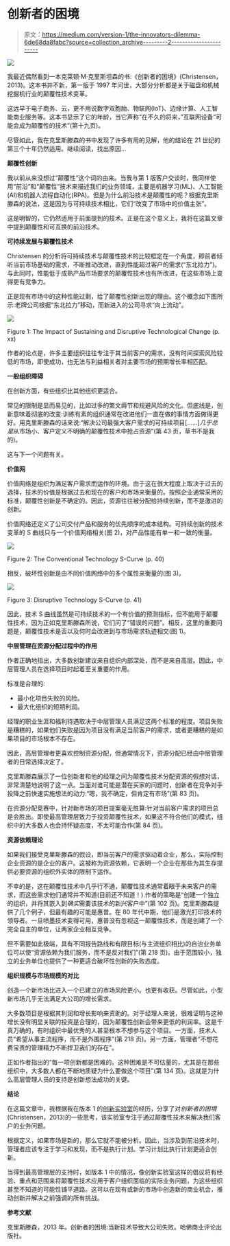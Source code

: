 # 创新者的困境

> 原文：<https://medium.com/version-1/the-innovators-dilemma-6de68da8fabc?source=collection_archive---------2----------------------->

![](img/a8c3f2501a3273610ef13b6f155f38ad.png)

我最近偶然看到一本克莱顿·M·克里斯坦森的书:《创新者的困境》(Christensen，2013)。这本书并不新，第一版于 1997 年问世，大部分分析都是关于磁盘和机械挖掘机行业的颠覆性技术变革。

这远早于电子商务、云，更不用说数字双胞胎、物联网(IoT)、边缘计算、人工智能商业服务等。这本书显示了它的年龄，当它声称“在不久的将来，”互联网设备“可能会成为颠覆性的技术”(第十九页)。

尽管如此，我在克里斯滕森的书中发现了许多有用的见解，他的结论在 21 世纪的第三个十年仍然适用。继续阅读，找出原因…

**颠覆性创新**

我以前从来没想过“颠覆性”这个词的由来。当我与第 1 版客户交谈时，我同样使用“前沿”和“颠覆性”技术来描述我们的业务领域，主要是机器学习(ML)、人工智能(AI)和机器人流程自动化(RPA)。但是为什么前沿技术是颠覆性的呢？根据克里斯滕森的说法，这是因为与可持续技术相比，它们“改变了市场中的价值主张”。

这是明智的，它仍然适用于前面提到的技术。正是在这个意义上，我将在这篇文章中提到颠覆性和可互换的前沿技术。

**可持续发展与颠覆性技术**

Christensen 的分析将可持续技术与颠覆性技术的比较框定在一个角度，即前者倾听当前市场基础的需求，不断推动改进，直到性能超过客户的需求(“东北拉力”)。与此同时，性能低于成熟产品市场要求的颠覆性技术也有所改进，在这些市场上变得更有竞争力。

正是现有市场中的这种性能过剩，给了颠覆性创新出现的理由。这个概念如下图所示:老牌公司根据“东北拉力”移动，而新进入的公司寻求“向上流动”。

![](img/5622d39f7e81d3af50a476e1869f3366.png)

Figure 1: The Impact of Sustaining and Disruptive Technological Change (p. xx)

作者的论点是，许多主要组织往往专注于其当前客户的需求，没有时间探索风险较低的市场，即使成功，也无法与利益相关者对主要市场的预期增长率相匹配。

**一般组织障碍**

在创新方面，有些组织比其他组织更适合。

常见的限制是显而易见的，比如过多的繁文缛节和规避风险的文化。但底线是，创新意味着彻底的改变:训练有素的组织通常在改进他们一直在做的事情方面做得更好。用克里斯滕森的话来说:“解决公司最强大客户需求的可持续项目[……]*几乎总是*从市场小、客户定义不明确的颠覆性技术中抢占资源”(第 43 页，草书不是我的)。

这与下一个问题有关。

**价值网**

价值网络是组织为满足客户需求而运作的环境。由于这在很大程度上取决于过去的选择，技术的价值是根据过去和现在的客户和市场来衡量的。按照企业通常采用的标准，颠覆性创新是不确定的。因此，资源往往被分配给持续创新，而不是激进的创新。

价值网络还定义了公司交付产品和服务的优先顺序的成本结构。可持续创新的技术变革的 S 曲线只与一个价值网络相关(图 2)，对产品性能有单一和一致的衡量。

![](img/e263ac1b504fdd98d5a8d624b038505a.png)

Figure 2: The Conventional Technology S-Curve (p. 40)

相反，破坏性创新是由不同价值网络中的多个属性来衡量的(图 3)。

![](img/00c235f44931c2c06168115b673e2103.png)

Figure 3: Disruptive Technology S-Curve (p. 41)

因此，技术 S 曲线虽然是可持续技术的一个有价值的预测指标，但不能用于颠覆性技术，因为正如克里斯滕森所说，它们问了“错误的问题”。相反，这里的重要问题是，颠覆性技术是否以及何时会改进到与市场需求轨迹相交(图 1)。

**中层管理在资源分配过程中的作用**

作者正确地指出，大多数创新建议来自组织内部深处，而不是来自高层。因此，中层管理人员在选择项目时起着至关重要的作用。

标准是合理的:

*   最小化项目失败的风险。
*   最大化组织的短期利润。

经理的职业生涯和福利待遇取决于中层管理人员满足这两个标准的程度。项目失败是糟糕的，如果他们失败是因为项目没有满足当前客户的需求，或者更糟糕的是如果项目的市场根本不存在。

因此，高层管理者更喜欢控制资源分配，但通常情况下，资源分配已经由中层管理者的日常选择决定了。

克里斯滕森展示了一位创新者和他的经理之间为颠覆性技术分配资源的假想对话，非常清楚地说明了这一点。当面对谁可能是潜在买家的问题时，创新者在竞争对手投降之前快速实施想法的动力:“嗯，我不确定，但肯定有市场”(第 83 页)。

在资源分配竞赛中，针对新市场的项目提案毫无胜算:针对当前客户需求的项目总是会胜出。即使最高管理层致力于投资颠覆性技术，如果这不符合他们的模式，组织中的大多数人也会持怀疑态度，不太可能合作(第 84 页)。

**资源依赖理论**

如果我们接受克里斯滕森的假设，即当前客户的需求驱动着企业，那么，实际控制企业资源的是企业的客户。这被称为资源依赖，它表明一个企业在那些为其生存提供必要资源的组织外实体的限制下运作。

不幸的是，这在颠覆性技术中几乎行不通，颠覆性技术通常着眼于未来客户的需求，而这些需求他们通常并不知道(目前还不知道！).作者的策略是“创建一个独立的组织，并将其嵌入到*确实*需要该技术的新兴客户中”(第 102 页)。克里斯滕森提供了几个例子，但最有趣的可能是惠普。在 80 年代中期，他们是激光打印技术的领导者。一旦喷墨技术变得可用，惠普没有忽视这一颠覆性技术，而是创建了一个完全自主的单位，让两家企业相互竞争。

但不需要如此极端，具有不同报告路线和有限目标(与主流组织相比)的自治业务单位可以使“资源依赖为我们服务，而不是反对我们”(第 218 页)。由于范围较小，独立的业务单位也提供了一种更适合破坏性创新的失败态度。

**组织规模与市场规模的对比**

创造一个新市场比进入一个已建立的市场风险更小。也更有收获。尽管如此，小型新市场几乎无法满足大公司的增长需求。

大多数项目是根据其利润和增长影响来资助的。对于经理人来说，很难证明与这种增长没有明显关联的投资是合理的，因为颠覆性创新会带来更低的利润率。这是千真万确的，有时组织中最优秀的人甚至根本不想参与这个项目。一方面，技术人员“希望从事主流程序，而不是外围程序”(第 218 页)。另一方面，管理者“不想花费宝贵的管理精力不断捍卫我们的存在”。

正如作者指出的“每一项创新都是困难的。这种困难是不可估量的，尤其是在那些组织中，大多数人都在不断地质疑为什么要做这个项目”(第 134 页)。这就是为什么高层管理人员的支持是创新想法成功的关键。

**结论**

在这篇文章中，我根据我在版本 1 的[创新实验室](https://www.version1.com/it-service/innovation-labs/)的经历，分享了对*创新者的困境* (Christensen，2013)的一些思考，该实验室专注于通过颠覆性技术来解决我们客户的业务问题。

根据定义，如果市场是新的，那么它就不能被分析。因此，当涉及到前沿技术时，管理者应该专注于学习和发现，而不是执行计划。学习计划比执行计划更适合创新。

当得到最高管理层的支持时，如版本 1 中的情况，像创新实验室这样的倡议将有经验、重点和范围来将颠覆性技术应用于客户组织面临的实际业务问题，为这些组织甚至不知道的可能性铺平道路。这可以在现有或新的市场中创造新的商业机会，推动创新并解决之前强调的所有挑战。

**参考文献**

克里斯滕森，2013 年。创新者的困境:当新技术导致大公司失败。哈佛商业评论出版社。